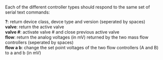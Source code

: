 Each of the different controller types should respond to the same set of serial text commands:  
  
**?**: return device class, devce type and version (seperated by spaces)  
**valve**: return the active valve  
**valve #**: activate valve # and close previous active valve  
**flow**: return the analog voltages (in mV) returned by the two mass flow controllers (seperated by spaces)  
**flow a b**: change the set point voltages of the two flow controllers (A and B) to a and b (in mV)
